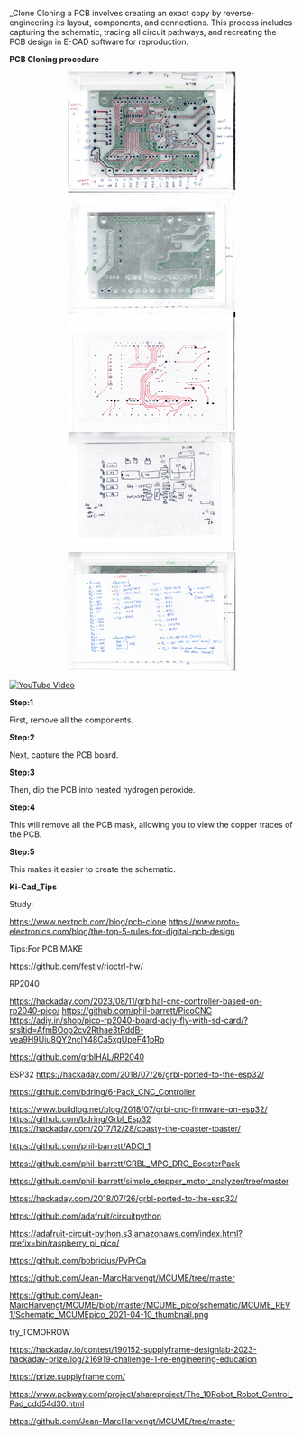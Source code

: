 _Clone
Cloning a PCB involves creating an exact copy by reverse-engineering its layout, components, and connections. This process includes capturing the schematic, tracing all circuit pathways, and recreating the PCB design in E-CAD software for reproduction.






**PCB Cloning procedure**


<p align="center">
  <img src="Scan_copy/thumbnail/PCB_FRONT_thumbnail.png" width="297" height="210">
  <img src="Scan_copy/thumbnail/PCB_BACK_thumbnail.png" width="297" height="210">
  <img src="Scan_copy/thumbnail/PCB_BACK_WIRE_thumbnail.png" width="297" height="210">
  <img src="Scan_copy/thumbnail/PCB_COMPONEN_0_thumbnail.png" width="297" height="210">
  <img src="Scan_copy/thumbnail/PCB_COMPONENT_1_thumbnail.png" width="297" height="210">
</p>




[![YouTube Video](https://img.youtube.com/vi/dnLf7mSDg4Q/0.jpg)](https://youtu.be/dnLf7mSDg4Q)




**Step:1**


First, remove all the components.


**Step:2**


Next, capture the PCB board.


**Step:3**


Then, dip the PCB into heated hydrogen peroxide.


**Step:4**


This will remove all the PCB mask, allowing you to view the copper traces of the PCB.


**Step:5**


This makes it easier to create the schematic.







**Ki-Cad_Tips**









Study:

https://www.nextpcb.com/blog/pcb-clone
https://www.proto-electronics.com/blog/the-top-5-rules-for-digital-pcb-design




Tips:For PCB MAKE

https://github.com/festlv/rioctrl-hw/




RP2040

https://hackaday.com/2023/08/11/grblhal-cnc-controller-based-on-rp2040-pico/
https://github.com/phil-barrett/PicoCNC
https://adiy.in/shop/pico-rp2040-board-adiy-fly-with-sd-card/?srsltid=AfmBOop2cv2Rthae3tRddB-vea9H9Uiu8QY2nclY48Ca5xgUpeF41pRp

https://github.com/grblHAL/RP2040



ESP32
https://hackaday.com/2018/07/26/grbl-ported-to-the-esp32/

https://github.com/bdring/6-Pack_CNC_Controller

https://www.buildlog.net/blog/2018/07/grbl-cnc-firmware-on-esp32/
https://github.com/bdring/Grbl_Esp32
https://hackaday.com/2017/12/28/coasty-the-coaster-toaster/



https://github.com/phil-barrett/ADCI_1

https://github.com/phil-barrett/GRBL_MPG_DRO_BoosterPack

https://github.com/phil-barrett/simple_stepper_motor_analyzer/tree/master

https://hackaday.com/2018/07/26/grbl-ported-to-the-esp32/






https://github.com/adafruit/circuitpython

https://adafruit-circuit-python.s3.amazonaws.com/index.html?prefix=bin/raspberry_pi_pico/

https://github.com/bobricius/PyPrCa

https://github.com/Jean-MarcHarvengt/MCUME/tree/master


https://github.com/Jean-MarcHarvengt/MCUME/blob/master/MCUME_pico/schematic/MCUME_REV1/Schematic_MCUMEpico_2021-04-10_thumbnail.png





try_TOMORROW

https://hackaday.io/contest/190152-supplyframe-designlab-2023-hackaday-prize/log/216919-challenge-1-re-engineering-education

https://prize.supplyframe.com/


https://www.pcbway.com/project/shareproject/The_10Robot_Robot_Control_Pad_cdd54d30.html



https://github.com/Jean-MarcHarvengt/MCUME/tree/master


